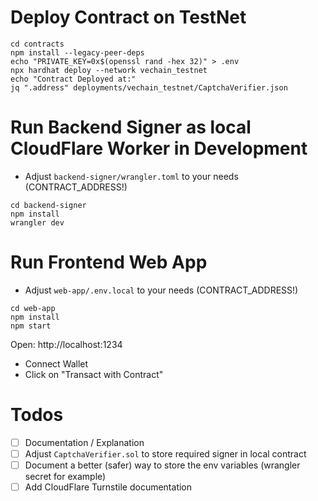 # Deploy Contract on TestNet

```shell
cd contracts
npm install --legacy-peer-deps
echo "PRIVATE_KEY=0x$(openssl rand -hex 32)" > .env
npx hardhat deploy --network vechain_testnet
echo "Contract Deployed at:"
jq ".address" deployments/vechain_testnet/CaptchaVerifier.json
```

# Run Backend Signer as local CloudFlare Worker in Development

* Adjust `backend-signer/wrangler.toml` to your needs (CONTRACT_ADDRESS!)

```shell
cd backend-signer
npm install
wrangler dev
```

# Run Frontend Web App

* Adjust `web-app/.env.local` to your needs (CONTRACT_ADDRESS!)

```shell
cd web-app
npm install
npm start
```

Open: http://localhost:1234

- Connect Wallet
- Click on "Transact with Contract"


# Todos

- [ ] Documentation / Explanation
- [ ] Adjust `CaptchaVerifier.sol` to store required signer in local contract
- [ ] Document a better (safer) way to store the env variables (wrangler secret for example)
- [ ] Add CloudFlare Turnstile documentation